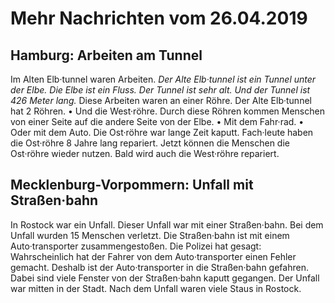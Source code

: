 # Mehr Nachrichten vom 26.04.2019


## Hamburg: Arbeiten am Tunnel
Im Alten Elb·tunnel waren Arbeiten. 
*Der Alte Elb·tunnel ist ein Tunnel unter der Elbe.* 
*Die Elbe ist ein Fluss.* 
*Der Tunnel ist sehr alt.* 
*Und der Tunnel ist 426 Meter lang.* Diese Arbeiten waren an einer Röhre. Der Alte Elb·tunnel hat 2 Röhren. • Und die West·röhre. Durch diese Röhren kommen Menschen von einer Seite auf die andere Seite von der Elbe. • Mit dem Fahr·rad. • Oder mit dem Auto. Die Ost·röhre war lange Zeit kaputt. Fach·leute haben die Ost·röhre 8 Jahre lang repariert. Jetzt können die Menschen die Ost·röhre wieder nutzen. Bald wird auch die West·röhre repariert. 

## Mecklenburg-Vorpommern: Unfall mit Straßen·bahn
In Rostock war ein Unfall. Dieser Unfall war mit einer Straßen·bahn. Bei dem Unfall wurden 15 Menschen verletzt. Die Straßen·bahn ist mit einem Auto·transporter zusammengestoßen. Die Polizei hat gesagt: Wahrscheinlich hat der Fahrer von dem Auto·transporter einen Fehler gemacht. Deshalb ist der Auto·transporter in die Straßen·bahn gefahren. Dabei sind viele Fenster von der Straßen·bahn kaputt gegangen. Der Unfall war mitten in der Stadt. Nach dem Unfall waren viele Staus in Rostock. 
